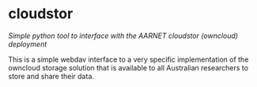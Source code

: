 # cloudstor

_Simple python tool to interface with the AARNET cloudstor (owncloud) deployment_

This is a simple webdav interface to a very specific implementation of the owncloud storage
solution that is available to all Australian researchers to store and share their data.
